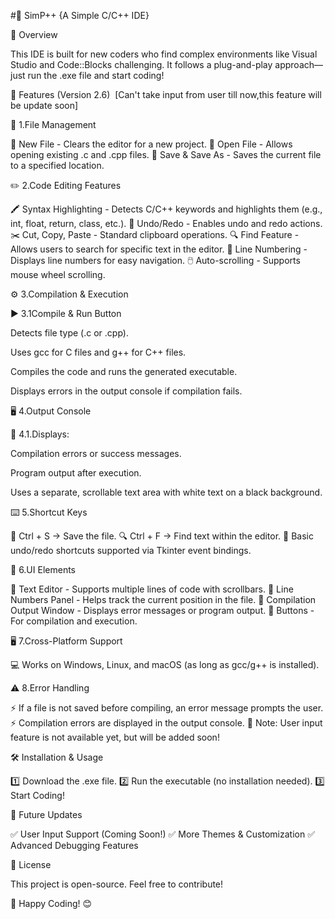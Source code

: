 #🚀 SimP++ {A Simple C/C++ IDE}

🎯 Overview

This IDE is built for new coders who find complex environments like Visual Studio and Code::Blocks challenging. It follows a plug-and-play approach—just run the .exe file and start coding!

🌟 Features (Version 2.6)  [Can't take input from user till now,this feature will be update soon]

📝 1.File Management

📂 New File - Clears the editor for a new project.
📂 Open File - Allows opening existing .c and .cpp files.
💾 Save & Save As - Saves the current file to a specified location.

✏️ 2.Code Editing Features

🖍️ Syntax Highlighting - Detects C/C++ keywords and highlights them (e.g., int, float, return, class, etc.).
🔄 Undo/Redo - Enables undo and redo actions.
✂️ Cut, Copy, Paste - Standard clipboard operations.
🔍 Find Feature - Allows users to search for specific text in the editor.
📌 Line Numbering - Displays line numbers for easy navigation.
🖱️ Auto-scrolling - Supports mouse wheel scrolling.

⚙️ 3.Compilation & Execution

▶️ 3.1Compile & Run Button

Detects file type (.c or .cpp).

Uses gcc for C files and g++ for C++ files.

Compiles the code and runs the generated executable.

Displays errors in the output console if compilation fails.

🖥️ 4.Output Console

📢 4.1.Displays:

Compilation errors or success messages.

Program output after execution.

Uses a separate, scrollable text area with white text on a black background.

⌨️ 5.Shortcut Keys

💾 Ctrl + S → Save the file.
🔍 Ctrl + F → Find text within the editor.
🔄 Basic undo/redo shortcuts supported via Tkinter event bindings.

🎨 6.UI Elements

📝 Text Editor - Supports multiple lines of code with scrollbars.
📌 Line Numbers Panel - Helps track the current position in the file.
📢 Compilation Output Window - Displays error messages or program output.
🔘 Buttons - For compilation and execution.

🖥️ 7.Cross-Platform Support

💻 Works on Windows, Linux, and macOS (as long as gcc/g++ is installed).

⚠️ 8.Error Handling

⚡ If a file is not saved before compiling, an error message prompts the user.
⚡ Compilation errors are displayed in the output console.
🚧 Note: User input feature is not available yet, but will be added soon!


🛠️ Installation & Usage

1️⃣ Download the .exe file.
2️⃣ Run the executable (no installation needed).
3️⃣ Start Coding!

📌 Future Updates

✅ User Input Support (Coming Soon!)
✅ More Themes & Customization
✅ Advanced Debugging Features

📜 License

This project is open-source. Feel free to contribute!

🚀 Happy Coding! 😊

